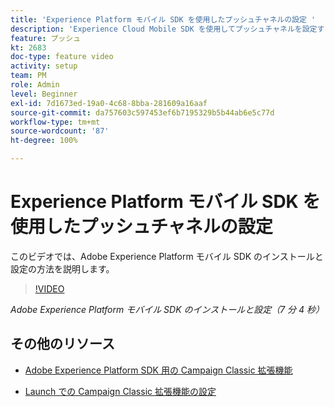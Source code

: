 ```yaml
---
title: 'Experience Platform モバイル SDK を使用したプッシュチャネルの設定 '
description: 'Experience Cloud Mobile SDK を使用してプッシュチャネルを設定する方法を説明します。 '
feature: プッシュ
kt: 2683
doc-type: feature video
activity: setup
team: PM
role: Admin
level: Beginner
exl-id: 7d1673ed-19a0-4c68-8bba-281609a16aaf
source-git-commit: da757603c597453ef6b7195329b5b44ab6e5c77d
workflow-type: tm+mt
source-wordcount: '87'
ht-degree: 100%

---
```


# Experience Platform モバイル SDK を使用したプッシュチャネルの設定

このビデオでは、Adobe Experience Platform モバイル SDK のインストールと設定の方法を説明します。

>[!VIDEO](https://video.tv.adobe.com/v/27699?quality=12)

*Adobe Experience Platform モバイル SDK のインストールと設定（7 分 4 秒）*

## その他のリソース

* [Adobe Experience Platform SDK 用の Campaign Classic 拡張機能](https://helpx-internal.corp.adobe.com/content/help/ja/campaign/kb/acc-aep-extension.html)

* [Launch での Campaign Classic 拡張機能の設定](https://aep-sdks.gitbook.io/docs/using-mobile-extensions/adobe-campaignclassic)
